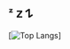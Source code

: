 ## ᶻ 𝗓 𐰁

[![Top Langs](https://github-readme-stats.vercel.app/api/top-langs/?username=twueetybird&layout=compact&langs_count=6)]
<!--
**twueetybird/twueetybird** is a ✨ _special_ ✨ repository because its `README.md` (this file) appears on your GitHub profile.

Here are some ideas to get you started:

- 🔭 I’m currently working on ...
- 🌱 I’m currently learning ...
- 👯 I’m looking to collaborate on ...
- 🤔 I’m looking for help with ...
- 💬 Ask me about ...
- 📫 How to reach me: ...
- 😄 Pronouns: ...
- ⚡ Fun fact: ...
-->

